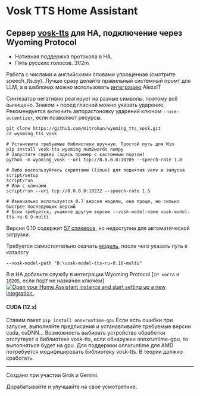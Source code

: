 # Vosk TTS Home Assistant

## Сервер [vosk-tts](https://github.com/alphacep/vosk-tts) для HA, подключение через Wyoming Protocol
- Нативная поддержка протокола в HA.
- Пять русских голосов. 3f/2m
 
Работа с числами и английскими словами упрощенная (смотрите speech_tts.py). Лучше сразу делайте правильный системный промт для LLM, а в шаблонах можно использовать [интеграцию](https://github.com/AlexxIT/MorphNumbers) AlexxIT

Синтезатор негативно реагирует на разные символы, поэтому всё вычищено. Знаком `+` перед гласной можно указать ударение. Рекомендуется включить авторастоновку ударений ключом `--use-accentizer`, если позволяют ресурсы.
```
git clone https://github.com/mitrokun/wyoming_tts_vosk.git
cd wyoming_tts_vosk

# Установите требуемые библиотеки вручную. Простой путь для Win
pip install vosk-tts wyoming num2words numpy
# Запустите сервер (здесь пример с кастомным портом)
python -m wyoming_vosk --uri tcp://0.0.0.0:10205 --speech-rate 1.0

# Либо воспользуйтесь скриптами (linux) для поднятия venv и запуска 
script/setup
script/run
# Или с ключами
script/run --uri tcp://0.0.0.0:10222 --speech-rate 1.5

# Изначально используется 0.7 версия модели, она проще, но сильно быстрее последующих версий
# Если требуется, укажите другую версию --vosk-model-name vosk-model-tts-ru-0.9-multi
```
Версия 0.10 содержит [57 спикеров](https://mitrokun.github.io/voskvoice/), но недоступна для автоматической загрузки.

Требуется самостоятельно скачать [модель](https://alphacephei.com/vosk/models/vosk-model-tts-ru-0.10-multi.zip), после чего указать путь к каталогу
```
--vosk-model-path "D:\vosk-model-tts-ru-0.10-multi"
```


В в HA добавьте службу в интеграции Wyoming Protocol [`IP хоста` и `10205`, если порт не назначен ключем]
[![Open your Home Assistant instance and start setting up a new integration.](https://my.home-assistant.io/badges/config_flow_start.svg)](https://my.home-assistant.io/redirect/config_flow_start/?domain=wyoming)

#### CUDA (12.x) 
Ставим пакет
`pip install onnxruntime-gpu`
Если есть ошибки при запуске, выполняйте предписания и устанавливайте требуемые версии cuda, cuDNN...
Возможность выбирать устройство обработки отстутвует в библиотеке vosk-tts, если обнаружен onnxruntime-gpu, то выполняться будет на gpu.
Для поддержки onnxruntime для AMD потребуется модифицировать библиотеку vosk-tts. В теории должно сработать.

---
Создано при участии Grok и Gemini. 

Дорабатывайте и улучшайте на свое усмотретние.
